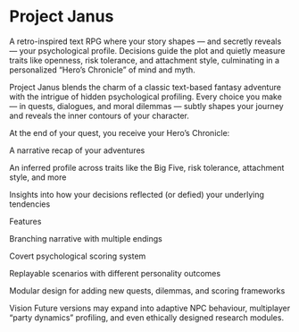 # Project Janus
A retro-inspired text RPG where your story shapes — and secretly reveals — your psychological profile. Decisions guide the plot and quietly measure traits like openness, risk tolerance, and attachment style, culminating in a personalized “Hero’s Chronicle” of mind and myth.

Project Janus blends the charm of a classic text-based fantasy adventure with the intrigue of hidden psychological profiling. Every choice you make — in quests, dialogues, and moral dilemmas — subtly shapes your journey and reveals the inner contours of your character.

At the end of your quest, you receive your Hero’s Chronicle:

A narrative recap of your adventures

An inferred profile across traits like the Big Five, risk tolerance, attachment style, and more

Insights into how your decisions reflected (or defied) your underlying tendencies

Features

Branching narrative with multiple endings

Covert psychological scoring system

Replayable scenarios with different personality outcomes

Modular design for adding new quests, dilemmas, and scoring frameworks

Vision
Future versions may expand into adaptive NPC behaviour, multiplayer “party dynamics” profiling, and even ethically designed research modules.
